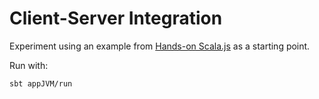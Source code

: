 # Client-Server Integration

Experiment using an example from [Hands-on Scala.js](http://www.lihaoyi.com/hands-on-scala-js/#IntegratingClient-Server)
as a starting point.

Run with:
```sh
sbt appJVM/run
```
